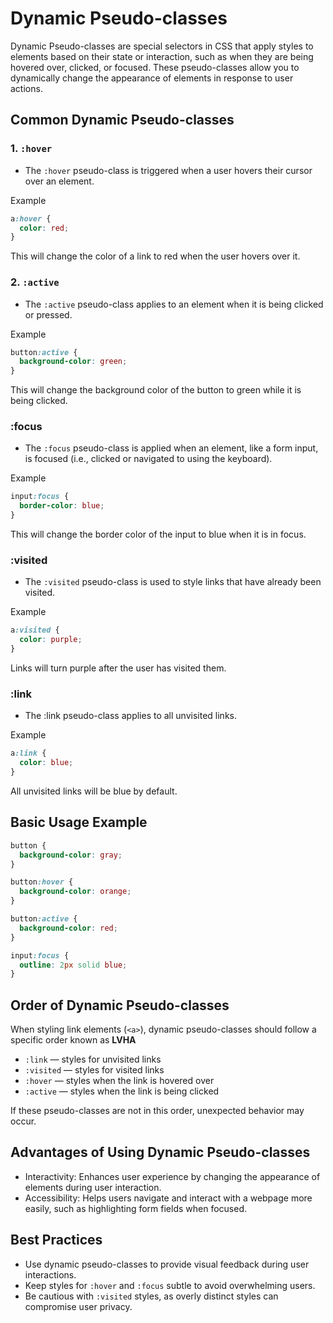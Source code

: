 # Dynamic Pseudo-classes

Dynamic Pseudo-classes are special selectors in CSS that apply styles to elements based on their state or interaction, such as when they are being hovered over, clicked, or focused. These pseudo-classes allow you to dynamically change the appearance of elements in response to user actions.

## Common Dynamic Pseudo-classes

### 1. `:hover`

- The `:hover` pseudo-class is triggered when a user hovers their cursor over an element.

Example

```css
a:hover {
  color: red;
}
```

This will change the color of a link to red when the user hovers over it.

### 2. `:active`

- The `:active` pseudo-class applies to an element when it is being clicked or pressed.

Example

```css
button:active {
  background-color: green;
}
```

This will change the background color of the button to green while it is being clicked.

### :focus

- The `:focus` pseudo-class is applied when an element, like a form input, is focused (i.e., clicked or navigated to using the keyboard).

Example

```css
input:focus {
  border-color: blue;
}
```

This will change the border color of the input to blue when it is in focus.

### :visited

- The `:visited` pseudo-class is used to style links that have already been visited.

Example

```css
a:visited {
  color: purple;
}
```

Links will turn purple after the user has visited them.

### :link

- The :link pseudo-class applies to all unvisited links.

Example

```css
a:link {
  color: blue;
}
```

All unvisited links will be blue by default.

## Basic Usage Example

```css
button {
  background-color: gray;
}

button:hover {
  background-color: orange;
}

button:active {
  background-color: red;
}

input:focus {
  outline: 2px solid blue;
}
```

## Order of Dynamic Pseudo-classes

When styling link elements (`<a>`), dynamic pseudo-classes should follow a specific order known as **LVHA**

- `:link` — styles for unvisited links
- `:visited` — styles for visited links
- `:hover` — styles when the link is hovered over
- `:active` — styles when the link is being clicked

If these pseudo-classes are not in this order, unexpected behavior may occur.

## Advantages of Using Dynamic Pseudo-classes

- Interactivity: Enhances user experience by changing the appearance of elements during user interaction.
- Accessibility: Helps users navigate and interact with a webpage more easily, such as highlighting form fields when focused.

## Best Practices

- Use dynamic pseudo-classes to provide visual feedback during user interactions.
- Keep styles for `:hover` and `:focus` subtle to avoid overwhelming users.
- Be cautious with `:visited` styles, as overly distinct styles can compromise user privacy.

